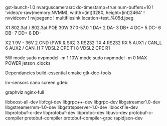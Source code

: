 gst-launch-1.0 nvarguscamerasrc do-timestamp=true num-buffers=10 ! 'video/x-raw(memory:NVMM), width=(int)3280, height=(int)2464' ! nvvidconv ! nvjpegenc ! multifilesink location=test_%05d.jpeg

X1 802.3af / 802.3at POE 30W 37.0-57.0
1 DA+
2 DA-
3 DB+
4 DC+
5 DC-
6 DB-
7 DD+
8 DD-

X2 
1 9V - 36V
2 GND (PWR & SIG)
3 RS232 TX
4 RS232 RX
5 AUX1 / CAN_L
6 AUX2 / CAN_H
7 VDSL2 CPE T1
8 VDSL2 CPE R1

5W mode
sudo nvpmodel -m 1
10W mode
sudo nvpmodel -m 0
MAX POWER
jetson_clocks

Dependancies
build-essential
cmake
gtk-doc-tools

lm-sensors
nano
screen
gdebi

graphviz
nginx-full

libboost-all-dev
libfcgi-dev
libgrpc++-dev
libgrpc-dev
libgstreamer1.0-dev
libgstreamermm-1.0-dev
libgstrtspserver-1.0-dev
liblockfile-dev
libprotobuf-c-dev
libprotobuf-dev
libprotoc-dev
libuvc-dev
protobuf-c-compiler
protobuf-compiler
protobuf-compiler-grpc
rapidjson-dev
